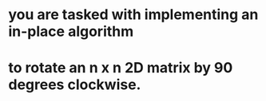 # you are tasked with implementing an in-place algorithm
# to rotate an n x n 2D matrix by 90 degrees clockwise.
